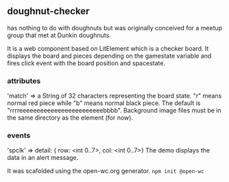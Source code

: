 ## doughnut-checker
has nothing to do with doughnuts but was originally conceived for a meetup group that met at Dunkin doughnuts.  

It is a web component based on LitElement which is a checker board.  It displays the board and pieces depending on the gamestate variable and fires click event with the board position and spacestate.  

### attributes
'match' => a String of 32 characters representing the board state.  "r" means normal red piece while "b" means normal black piece.  The default is "rrrreeeeeeeeeeeeeeeeeeeeeeeebbbb".  Background image files must be in the same directory as the element (for now).

### events
'spclk' => detail: { row: <int 0..7>, col: <int 0..7>}  The demo displays the data in an alert message.

It was scafolded using the open-wc.org generator.
    ```
    npm init @open-wc
    ```
